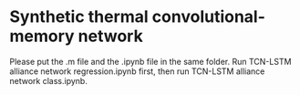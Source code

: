 # Synthetic thermal convolutional-memory network
Please put the .m file and the .ipynb file in the same folder. 
Run TCN-LSTM alliance network regression.ipynb first, then run TCN-LSTM alliance network class.ipynb.
